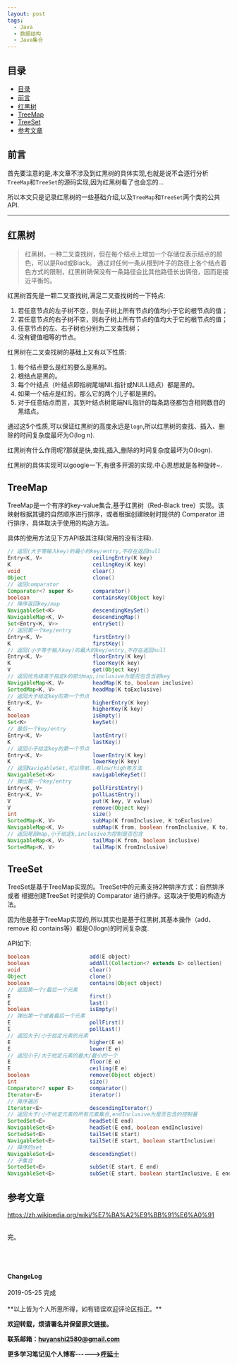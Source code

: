 ```yaml
---
layout: post
tags:
  - Java
  - 数据结构
  - Java集合
---
```


## 目录

- [目录](#目录)
- [前言](#前言)
- [红黑树](#红黑树)
- [TreeMap](#treemap)
- [TreeSet](#treeset)
- [参考文章](#参考文章)


## 前言

首先要注意的是,本文章不涉及到红黑树的具体实现,也就是说不会逐行分析`TreeMap`和`TreeSet`的源码实现,因为红黑树看了也会忘的...

所以本文只是记录红黑树的一些基础介绍,以及`TreeMap`和`TreeSet`两个类的公共API.

-------

## 红黑树

>红黑树，一种二叉查找树，但在每个结点上增加一个存储位表示结点的颜色，可以是Red或Black。
通过对任何一条从根到叶子的路径上各个结点着色方式的限制，红黑树确保没有一条路径会比其他路径长出俩倍，因而是接近平衡的。

红黑树首先是一颗二叉查找树,满足二叉查找树的一下特点:

1. 若任意节点的左子树不空，则左子树上所有节点的值均小于它的根节点的值；
2. 若任意节点的右子树不空，则右子树上所有节点的值均大于它的根节点的值；
3. 任意节点的左、右子树也分别为二叉查找树；
4. 没有键值相等的节点。


红黑树在二叉查找树的基础上又有以下性质:

1. 每个结点要么是红的要么是黑的。  
2. 根结点是黑的。  
3. 每个叶结点（叶结点即指树尾端NIL指针或NULL结点）都是黑的。  
4. 如果一个结点是红的，那么它的两个儿子都是黑的。  
5. 对于任意结点而言，其到叶结点树尾端NIL指针的每条路径都包含相同数目的黑结点。 

通过这5个性质,可以保证红黑树的高度永远是`logn`,所以红黑树的查找、插入、删除的时间复杂度最坏为O(log n).

红黑树有什么作用呢?那就是快,查找,插入,删除的时间复杂度最坏为O(logn).

红黑树的具体实现可以google一下,有很多开源的实现.中心思想就是各种旋转~.

## TreeMap

TreeMap是一个有序的key-value集合,基于红黑树（Red-Black tree）实现。该映射根据其键的自然顺序进行排序，或者根据创建映射时提供的 Comparator 进行排序，具体取决于使用的构造方法。

具体的使用方法见下方API极其注释(常用的没有注释).

```java
// 返回(大于等输入key)的最小的key/entry,不存在返回null
Entry<K, V>                ceilingEntry(K key)
K                          ceilingKey(K key)
void                       clear()
Object                     clone()
// 返回comparator
Comparator<? super K>      comparator()
boolean                    containsKey(Object key)
// 降序返回key/map
NavigableSet<K>            descendingKeySet()
NavigableMap<K, V>         descendingMap()
Set<Entry<K, V>>           entrySet()
// 返回第一个key/entry
Entry<K, V>                firstEntry()
K                          firstKey()
// 返回(小于等于输入key)的最大的key/entry,不存在返回null
Entry<K, V>                floorEntry(K key)
K                          floorKey(K key)
V                          get(Object key)
// 返回优先级高于指定k的部分map,inclusive为是否包含当前key
NavigableMap<K, V>         headMap(K to, boolean inclusive)
SortedMap<K, V>            headMap(K toExclusive)
// 返回大于给定key的第一个节点
Entry<K, V>                higherEntry(K key)
K                          higherKey(K key)
boolean                    isEmpty()
Set<K>                     keySet()
// 最后一个key/entry
Entry<K, V>                lastEntry()
K                          lastKey()
// 返回小于给定key的第一个节点
Entry<K, V>                lowerEntry(K key)
K                          lowerKey(K key)
// 返回NavigableSet,可以导航..有low/high等方法
NavigableSet<K>            navigableKeySet()
// 弹出第一个key/entry
Entry<K, V>                pollFirstEntry()
Entry<K, V>                pollLastEntry()
V                          put(K key, V value)
V                          remove(Object key)
int                        size()
SortedMap<K, V>            subMap(K fromInclusive, K toExclusive)
NavigableMap<K, V>         subMap(K from, boolean fromInclusive, K to, boolean toInclusive)
// 返回尾部map,小于给定k,inclusive为控制是否包含
NavigableMap<K, V>         tailMap(K from, boolean inclusive)
SortedMap<K, V>            tailMap(K fromInclusive)
```



## TreeSet

TreeSet是基于TreeMap实现的。TreeSet中的元素支持2种排序方式：自然排序 或者 根据创建TreeSet 时提供的 Comparator 进行排序。这取决于使用的构造方法。

因为他是基于TreeMap实现的,所以其实也是基于红黑树,其基本操作（add、remove 和 contains等）都是O(logn)的时间复杂度.

API如下:

```java
boolean                   add(E object)
boolean                   addAll(Collection<? extends E> collection)
void                      clear()
Object                    clone()
boolean                   contains(Object object)
// 返回第一个/最后一个元素
E                         first()
E                         last()
boolean                   isEmpty()
// 弹出第一个或者最后一个元素
E                         pollFirst()
E                         pollLast()
// 返回大于/小于给定元素的元素
E                         higher(E e)
E                         lower(E e)
// 返回小于/大于给定元素的最大/最小的一个
E                         floor(E e)
E                         ceiling(E e)
boolean                   remove(Object object)
int                       size()
Comparator<? super E>     comparator()
Iterator<E>               iterator()
// 降序遍历
Iterator<E>               descendingIterator()
// 返回大于/小于给定元素的所有元素集合,endInclusive为是否包含的控制量
SortedSet<E>              headSet(E end)
NavigableSet<E>           headSet(E end, boolean endInclusive)
SortedSet<E>              tailSet(E start)
NavigableSet<E>           tailSet(E start, boolean startInclusive)
// 降序的set
NavigableSet<E>           descendingSet()
// 子集合
SortedSet<E>              subSet(E start, E end)
NavigableSet<E>           subSet(E start, boolean startInclusive, E end, boolean endInclusive)
```

## 参考文章

https://zh.wikipedia.org/wiki/%E7%BA%A2%E9%BB%91%E6%A0%91



<br>
完。
<br>
<br>
<br>
<br>
<h4>ChangeLog</h4>
2019-05-25 完成
<br>
<br>
**以上皆为个人所思所得，如有错误欢迎评论区指正。**


**欢迎转载，烦请署名并保留原文链接。**


**联系邮箱：huyanshi2580@gmail.com**


**更多学习笔记见个人博客------><a href="{{ site.baseurl }}/">呼延十</a>**